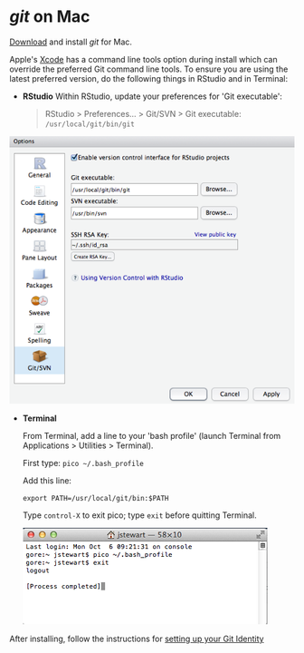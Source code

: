 # *git* on Mac

[Download](http://git-scm.com/downloads) and install *git* for Mac.  

Apple's [Xcode](https://developer.apple.com/xcode/) has a command line tools option during install which can override the preferred Git command line tools. To ensure you are using the latest preferred version, do the following things in RStudio and in Terminal:

- **RStudio**
  Within RStudio, update your preferences for 'Git executable':
  
  > RStudio > Preferences... > Git/SVN > Git executable: `/usr/local/git/bin/git`
  
 ![](./fig/rstudio_prefs_git.png)

- **Terminal**
  
  From Terminal, add a line to your 'bash profile' (launch Terminal from Applications > Utilities > Terminal).
  
  First type:  `pico ~/.bash_profile`
  
  Add this line: 

  ```
  export PATH=/usr/local/git/bin:$PATH
  ```
  
  Type `control-X` to exit pico; type `exit` before quitting Terminal.  
  
  ![](./fig/terminal_pico.png)
  
After installing, follow the instructions for [setting up your Git Identity](https://github.com/OHI-Science/ohimanual/blob/master/tutorials/accessing_a_repo.md#set-up-your-git-identity)

